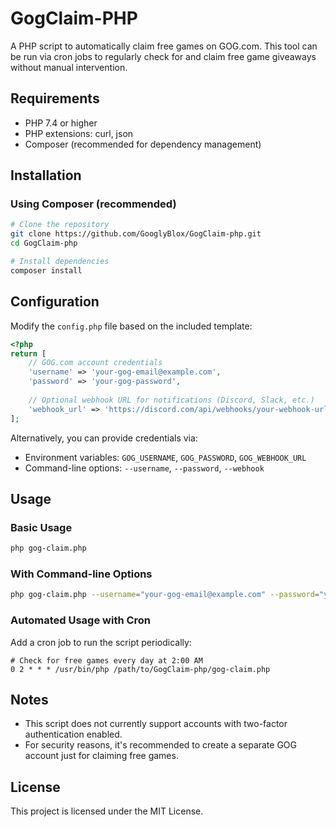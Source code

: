 # GogClaim-PHP

A PHP script to automatically claim free games on GOG.com. This tool can be run via cron jobs to regularly check for and claim free game giveaways without manual intervention.

## Requirements

- PHP 7.4 or higher
- PHP extensions: curl, json
- Composer (recommended for dependency management)

## Installation

### Using Composer (recommended)

```bash
# Clone the repository
git clone https://github.com/GooglyBlox/GogClaim-php.git
cd GogClaim-php

# Install dependencies
composer install
```

## Configuration

Modify the `config.php` file based on the included template:

```php
<?php
return [
    // GOG.com account credentials
    'username' => 'your-gog-email@example.com',
    'password' => 'your-gog-password',
    
    // Optional webhook URL for notifications (Discord, Slack, etc.)
    'webhook_url' => 'https://discord.com/api/webhooks/your-webhook-url',
];
```

Alternatively, you can provide credentials via:

- Environment variables: `GOG_USERNAME`, `GOG_PASSWORD`, `GOG_WEBHOOK_URL`
- Command-line options: `--username`, `--password`, `--webhook`

## Usage

### Basic Usage

```bash
php gog-claim.php
```

### With Command-line Options

```bash
php gog-claim.php --username="your-gog-email@example.com" --password="your-gog-password" --webhook="https://discord.com/api/webhooks/your-webhook-url"
```

### Automated Usage with Cron

Add a cron job to run the script periodically:

```
# Check for free games every day at 2:00 AM
0 2 * * * /usr/bin/php /path/to/GogClaim-php/gog-claim.php
```

## Notes

- This script does not currently support accounts with two-factor authentication enabled.
- For security reasons, it's recommended to create a separate GOG account just for claiming free games.

## License

This project is licensed under the MIT License.